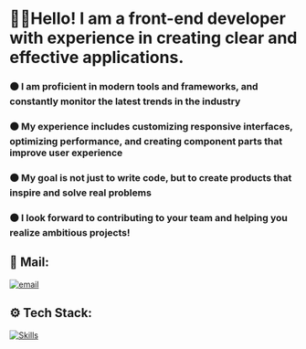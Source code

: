 # 🙋‍♂️Hello! I am a front-end developer with experience in creating clear and effective applications.


### ⚫ I am proficient in modern tools and frameworks, and constantly monitor the latest trends in the industry <br>

### ⚫ My experience includes customizing responsive interfaces, optimizing performance, and creating component parts that improve user experience <br>

### ⚫ My goal is not just to write code, but to create products that inspire and solve real problems

### ⚫ I look forward to contributing to your team and helping you realize ambitious projects!


## 📨 Mail:
[![email](https://img.shields.io/badge/Email-D14836?logo=gmail&logoColor=white)](mailto:nmensky@gmail.com)

## ⚙️ Tech Stack:
[![Skills](https://skillicons.dev/icons?i=html,css,js,react,ts,git,nodejs,webpack,vite)](https://skillicons.dev)

